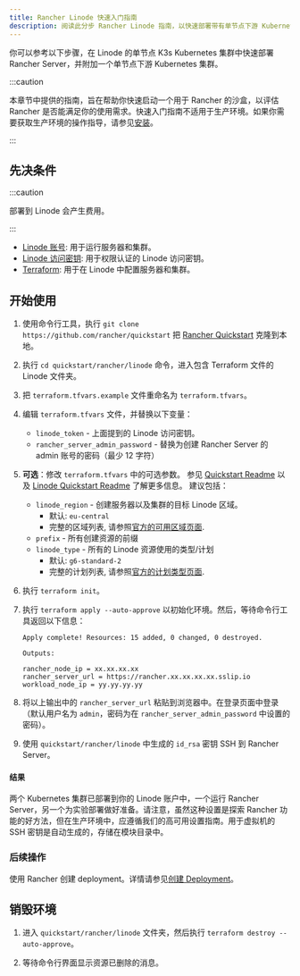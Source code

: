 ```yaml
---
title: Rancher Linode 快速入门指南
description: 阅读此分步 Rancher Linode 指南，以快速部署带有单节点下游 Kubernetes 集群的 Rancher Server。
---
```


你可以参考以下步骤，在 Linode 的单节点 K3s Kubernetes 集群中快速部署 Rancher Server，并附加一个单节点下游 Kubernetes 集群。

:::caution

本章节中提供的指南，旨在帮助你快速启动一个用于 Rancher 的沙盒，以评估 Rancher 是否能满足你的使用需求。快速入门指南不适用于生产环境。如果你需要获取生产环境的操作指导，请参见[安装](../../installation-and-upgrade/installation-and-upgrade.md)。

:::

## 先决条件

:::caution

部署到 Linode 会产生费用。

:::

- [Linode 账号](https://linode.com): 用于运行服务器和集群。
- [Linode 访问密钥](https://www.linode.com/docs/products/tools/api/guides/manage-api-tokens/): 用于权限认证的 Linode 访问密钥。
- [Terraform](https://www.terraform.io/downloads.html): 用于在 Linode 中配置服务器和集群。


## 开始使用

1. 使用命令行工具，执行 `git clone https://github.com/rancher/quickstart` 把 [Rancher Quickstart](https://github.com/rancher/quickstart) 克隆到本地。

2. 执行 `cd quickstart/rancher/linode` 命令，进入包含 Terraform 文件的 Linode 文件夹。

3. 把 `terraform.tfvars.example` 文件重命名为 `terraform.tfvars`。

4. 编辑 `terraform.tfvars` 文件，并替换以下变量：
    - `linode_token` - 上面提到的 Linode 访问密钥。
    - `rancher_server_admin_password` - 替换为创建 Rancher Server 的 admin 账号的密码（最少 12 字符）

5. **可选**：修改 `terraform.tfvars` 中的可选参数。
   参见 [Quickstart Readme](https://github.com/rancher/quickstart) 以及 [Linode Quickstart Readme](https://github.com/rancher/quickstart/tree/master/rancher/linode) 了解更多信息。
   建议包括：
   - `linode_region` - 创建服务器以及集群的目标 Linode 区域。
     - 默认: `eu-central`
     - 完整的区域列表, 请参照[官方的可用区域页面](https://www.linode.com/global-infrastructure/availability/).
   - `prefix` - 所有创建资源的前缀
   - `linode_type` - 所有的 Linode 资源使用的类型/计划
     - 默认: `g6-standard-2` 
     - 完整的计划列表, 请参照[官方的计划类型页面](https://www.linode.com/docs/products/compute/compute-instances/plans/).

6. 执行 `terraform init`。

7. 执行 `terraform apply --auto-approve` 以初始化环境。然后，等待命令行工具返回以下信息：

    ```
    Apply complete! Resources: 15 added, 0 changed, 0 destroyed.

    Outputs:

    rancher_node_ip = xx.xx.xx.xx
    rancher_server_url = https://rancher.xx.xx.xx.xx.sslip.io
    workload_node_ip = yy.yy.yy.yy
    ```

8. 将以上输出中的 `rancher_server_url` 粘贴到浏览器中。在登录页面中登录（默认用户名为 `admin`，密码为在 `rancher_server_admin_password` 中设置的密码）。
9. 使用 `quickstart/rancher/linode` 中生成的 `id_rsa` 密钥 SSH 到 Rancher Server。

#### 结果

两个 Kubernetes 集群已部署到你的 Linode 账户中，一个运行 Rancher Server，另一个为实验部署做好准备。请注意，虽然这种设置是探索 Rancher 功能的好方法，但在生产环境中，应遵循我们的高可用设置指南。用于虚拟机的 SSH 密钥是自动生成的，存储在模块目录中。

### 后续操作

使用 Rancher 创建 deployment。详情请参见[创建 Deployment](../deploy-workloads/deploy-workloads.md)。

## 销毁环境

1. 进入 `quickstart/rancher/linode` 文件夹，然后执行 `terraform destroy --auto-approve`。

2. 等待命令行界面显示资源已删除的消息。
